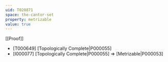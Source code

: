 ```yaml
---
uid: T020871
space: the-cantor-set
property: metrizable
value: true
---
```

[[Proof]]

* [T000649] [Topologically Complete|P000055]
* [I000077] [Topologically Complete|P000055] => [Metrizable|P000053]

